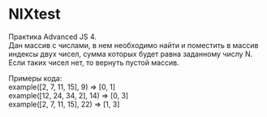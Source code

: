 # NIXtest
Практика Advanced JS 4.<br/>
Дан массив с числами, в нем необходимо найти и поместить в массив индексы двух чисел, сумма которых будет равна заданному числу N. Если таких чисел нет, то вернуть пустой массив.

Примеры кода:<br/>
   example([2, 7, 11, 15], 9) => [0, 1]<br/>
   example([12, 24, 34, 2], 14) => [0, 3]<br/>
   example([2, 7, 11, 15], 22) => [1, 3]<br/>

